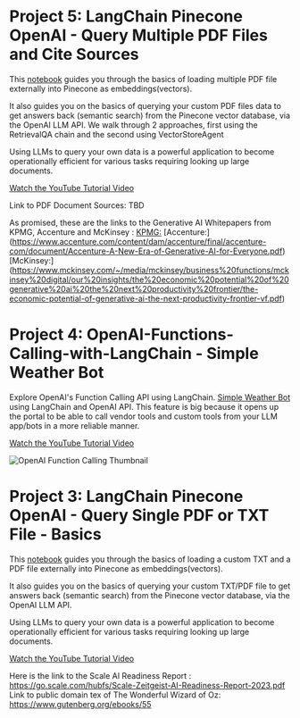 
# Project 5: LangChain Pinecone OpenAI - Query Multiple PDF Files and Cite Sources

This [notebook](https://github.com/GoodAITechnology/LangChain-Tutorials/blob/main/LangChain%20Pinecone%20OpenAI%20-%20Query%20Your%20Own%20Files%20-%20Multiple%20PDFs%20with%20Sources.ipynb) guides you through the basics of loading multiple PDF file externally into Pinecone as embeddings(vectors).

It also guides you on the basics of querying your custom PDF files data to get answers back (semantic search) from the Pinecone vector database, via the OpenAI LLM API. We walk through 2 approaches, first using the RetrievalQA chain and the second using VectorStoreAgent

Using LLMs to query your own data is a powerful application to become operationally efficient for various tasks requiring looking up large documents.

[Watch the YouTube Tutorial Video](https://youtu.be/8R2ArvI9vkk)

Link to PDF Document Sources: TBD

As promised, these are the links to the Generative AI Whitepapers from KPMG, Accenture and McKinsey : 
[KPMG:]( 
https://assets.kpmg.com/content/dam/kpmg/xx/pdf/2023/04/generative-ai-models-the-risks-and-potential-rewards-in-business.pdf)
[Accenture:] 
(https://www.accenture.com/content/dam/accenture/final/accenture-com/document/Accenture-A-New-Era-of-Generative-AI-for-Everyone.pdf)
[McKinsey:]
(https://www.mckinsey.com/~/media/mckinsey/business%20functions/mckinsey%20digital/our%20insights/the%20economic%20potential%20of%20generative%20ai%20the%20next%20productivity%20frontier/the-economic-potential-of-generative-ai-the-next-productivity-frontier-vf.pdf)


# Project 4: OpenAI-Functions-Calling-with-LangChain - Simple Weather Bot
Explore OpenAI's Function Calling API using LangChain. [Simple Weather Bot](https://github.com/GoodAITechnology/LangChain-Tutorials/blob/main/OpenAI%20Functions%20Calling%20%2B%20LangChain%20-%20Weather%20Bot.ipynb) using LangChain and OpenAI API. This feature is big because it opens up the portal to be able to call vendor tools and custom tools from your LLM app/bots in a more reliable manner.

[Watch the YouTube Tutorial Video](https://youtu.be/Jn6zjfsiJxw)

![OpenAI Function Calling Thumbnail](https://github.com/manjiridatar/OpenAI-Functions-Calling-Feature-Explore/assets/14959493/de8d17ef-b59a-44a4-a41a-cabd8e423900)


# Project 3: LangChain Pinecone OpenAI - Query Single PDF or TXT File - Basics

This [notebook](https://github.com/GoodAITechnology/LangChain-Tutorials/blob/main/LangChain%20Pinecone%20OpenAI%20-%20Query%20Single%20PDF%20or%20TXT%20File%20-%20Basics.ipynb) guides you through the basics of loading a custom TXT and a PDF file externally into Pinecone as embeddings(vectors).

It also guides you on the basics of querying your custom TXT/PDF file to get answers back (semantic search) from the Pinecone vector database, via the OpenAI LLM API.

Using LLMs to query your own data is a powerful application to become operationally efficient for various tasks requiring looking up large documents.

[Watch the YouTube Tutorial Video](https://youtu.be/AKfl_ZuZBZA)

Here is the link to the Scale AI Readiness Report : https://go.scale.com/hubfs/Scale-Zeitgeist-AI-Readiness-Report-2023.pdf Link to public domain tex of The Wonderful Wizard of Oz: https://www.gutenberg.org/ebooks/55
